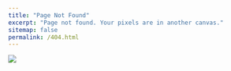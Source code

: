 ```yaml
---
title: "Page Not Found"
excerpt: "Page not found. Your pixels are in another canvas."
sitemap: false
permalink: /404.html
---
```


![](https://www.wpoven.com/blog/wp-content/uploads/2019/12/404-error-not-found.png)